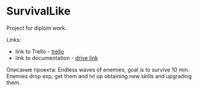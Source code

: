 # SurvivalLike
Project for diplom work.

Links:
 - link to Trello - [trello](https://trello.com/b/Kmfi3IPq/projectflow)
 - link to documentation - [drive link](https://docs.google.com/document/d/19CaDEKsD5lSz8A7sFAIpEDk7I16YcPScgsma2x2aByY/edit)

Описание проекта:
Endless waves of enemies, goal is to survive 10 min. Enemies drop exp, get them and lvl up obtaining new skills and upgrading them.
